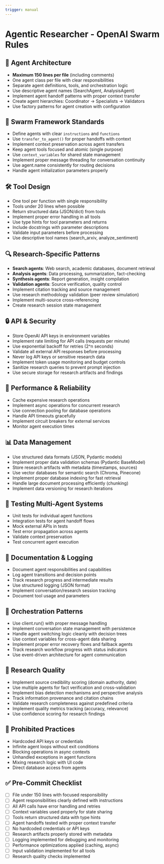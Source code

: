 ```yaml
---
trigger: manual
---
```


# Agentic Researcher - OpenAI Swarm Rules

## 🤖 Agent Architecture
- **Maximum 150 lines per file** (including comments)
- One agent class per file with clear responsibilities
- Separate agent definitions, tools, and orchestration logic
- Use descriptive agent names (SearchAgent, AnalysisAgent)
- Implement agent handoff patterns with proper context transfer
- Create agent hierarchies: Coordinator → Specialists → Validators
- Use factory patterns for agent creation with configuration

## 🔧 Swarm Framework Standards
- Define agents with clear `instructions` and `functions`
- Use `transfer_to_agent()` for proper handoffs with context
- Implement context preservation across agent transfers
- Keep agent tools focused and atomic (single purpose)
- Use `context_variables` for shared state management
- Implement proper message threading for conversation continuity
- Use agent.name consistently for routing decisions
- Handle agent initialization parameters properly

## 🛠️ Tool Design
- One tool per function with single responsibility
- Tools under 20 lines when possible
- Return structured data (JSON/dict) from tools
- Implement proper error handling in all tools
- Use type hints for tool parameters and returns
- Include docstrings with parameter descriptions
- Validate input parameters before processing
- Use descriptive tool names (search_arxiv, analyze_sentiment)

## 🔍 Research-Specific Patterns
- **Search agents**: Web search, academic databases, document retrieval
- **Analysis agents**: Data processing, summarization, fact-checking
- **Synthesis agents**: Report generation, insight compilation
- **Validation agents**: Source verification, quality control
- Implement citation tracking and source management
- Use research methodology validation (peer review simulation)
- Implement multi-source cross-referencing
- Create research session state management

## 🔒 API & Security
- Store OpenAI API keys in environment variables
- Implement rate limiting for API calls (requests per minute)
- Use exponential backoff for retries (2^n seconds)
- Validate all external API responses before processing
- Never log API keys or sensitive research data
- Implement token usage monitoring and budget controls
- Sanitize research queries to prevent prompt injection
- Use secure storage for research artifacts and findings

## 🚀 Performance & Reliability
- Cache expensive research operations
- Implement async operations for concurrent research
- Use connection pooling for database operations
- Handle API timeouts gracefully
- Implement circuit breakers for external services
- Monitor agent execution times

## 📊 Data Management
- Use structured data formats (JSON, Pydantic models)
- Implement proper data validation schemas (Pydantic BaseModel)
- Store research artifacts with metadata (timestamps, sources)
- Use vector databases for semantic search (Chroma, Pinecone)
- Implement proper database indexing for fast retrieval
- Handle large document processing efficiently (chunking)
- Implement data versioning for research iterations

## 🧪 Testing Multi-Agent Systems
- Unit tests for individual agent functions
- Integration tests for agent handoff flows
- Mock external APIs in tests
- Test error propagation across agents
- Validate context preservation
- Test concurrent agent execution

## 📝 Documentation & Logging
- Document agent responsibilities and capabilities
- Log agent transitions and decision points
- Track research progress and intermediate results
- Use structured logging (JSON format)
- Implement conversation/research session tracking
- Document tool usage and parameters

## 🔄 Orchestration Patterns
- Use client.run() with proper message handling
- Implement conversation state management with persistence
- Handle agent switching logic cleanly with decision trees
- Use context variables for cross-agent data sharing
- Implement proper error recovery flows and fallback agents
- Track research workflow progress with status indicators
- Use event-driven architecture for agent communication

## 🎯 Research Quality
- Implement source credibility scoring (domain authority, date)
- Use multiple agents for fact verification and cross-validation
- Implement bias detection mechanisms and perspective analysis
- Track information provenance and citation chains
- Validate research completeness against predefined criteria
- Implement quality metrics tracking (accuracy, relevance)
- Use confidence scoring for research findings

## 🚫 Prohibited Practices
- Hardcoded API keys or credentials
- Infinite agent loops without exit conditions
- Blocking operations in async contexts
- Unhandled exceptions in agent functions
- Mixing research logic with UI code
- Direct database access from agents

## ✅ Pre-Commit Checklist
- [ ] File under 150 lines with focused responsibility
- [ ] Agent responsibilities clearly defined with instructions
- [ ] All API calls have error handling and retries
- [ ] Context variables used properly for state sharing
- [ ] Tools return structured data with type hints
- [ ] Agent handoffs tested with proper context transfer
- [ ] No hardcoded credentials or API keys
- [ ] Research artifacts properly stored with metadata
- [ ] Logging implemented for debugging and monitoring
- [ ] Performance optimizations applied (caching, async)
- [ ] Input validation implemented for all tools
- [ ] Research quality checks implemented